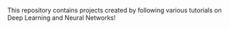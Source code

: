 This repository contains projects created by following various tutorials on Deep Learning and Neural Networks!
